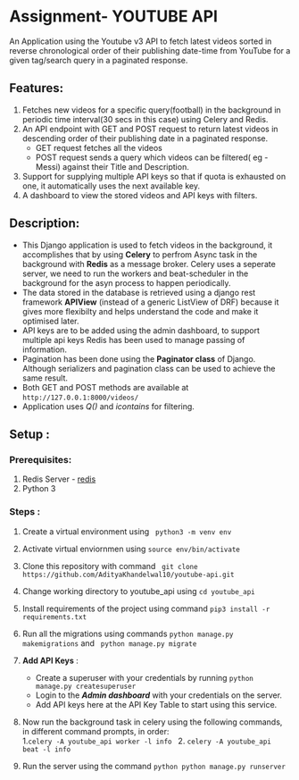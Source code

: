 # Assignment- YOUTUBE API

An Application using the Youtube v3 API to fetch latest videos sorted in reverse chronological order of their publishing date-time from YouTube for a given tag/search query in a paginated response.

## Features:
1. Fetches new videos for a specific query(football) in the background in periodic time interval(30 secs in this case) using Celery and Redis.
2. An API endpoint with GET and POST request to return latest videos in descending order of their publishing date in a paginated response. 
     * GET request fetches all the videos
     * POST request sends a query which videos can be filtered( eg - Messi) against their Title and Description.
3. Support for supplying multiple API keys so that if quota is exhausted on one, it automatically uses the next available key.
4. A dashboard to view the stored videos and API keys with filters. 

## Description:
  * This Django application is used to fetch videos in the background, it accomplishes that by using __Celery__ to perfrom Async task in the background with __Redis__ as a message broker. Celery uses a seperate server, we need to run the workers and beat-scheduler in the background for the asyn process to happen periodically. 
  * The data stored in the database is retrieved using a django rest framework __APIView__ (instead of a generic ListView of DRF) because it gives more flexibilty and helps understand the code and make it optimised later.
  * API keys are to be added using the admin dashboard, to support multiple api keys Redis has been used to manage passing of information. 
  * Pagination has been done using the __Paginator class__ of Django. Although serializers and pagination class can be used to achieve the same result. 
  * Both GET and POST methods are available at `http://127.0.0.1:8000/videos/`
  * Application uses _Q()_ and _icontains_ for filtering.

## Setup :
### Prerequisites:
1. Redis Server - [redis](https://redis.io/download)
2. Python 3 

### Steps :
1. Create a virtual environment using ` python3 -m venv env`
2. Activate virtual enviornmen using ` source env/bin/activate `
3. Clone this repository with command ` git clone https://github.com/AdityaKhandelwal10/youtube-api.git`
4. Change working directory to youtube_api using ` cd youtube_api `
5. Install requirements of the project using command ` pip3 install -r requirements.txt `
6. Run all the migrations using commands `python manage.py makemigrations` and ` python manage.py migrate`
7. __Add API Keys__ :
     * Create a superuser with your credentials by running `python manage.py createsuperuser`
     * Login to the ___Admin dashboard___ with your credentials on the server.
     * Add API keys here at the API Key Table to start using this service. 
8. Now run the background task in celery using the following commands, in different command prompts, in order:     
    1.`celery -A youtube_api worker -l info ` 
    2. ` celery -A youtube_api beat -l info `
        
9. Run the server using the command `python python manage.py runserver`
        

